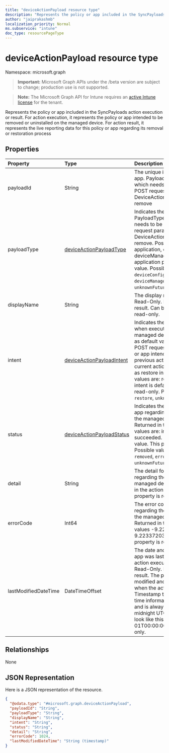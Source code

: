 ```yaml
---
title: "deviceActionPayload resource type"
description: "Represents the policy or app included in the SyncPayloads action execution or result. For action execution, it represents the policy or app intended to be removed or uninstalled on the managed device. For action result, it represents the live reporting data for this policy or app regarding its removal or restoration process"
author: "jaiprakashmb"
localization_priority: Normal
ms.subservice: "intune"
doc_type: resourcePageType
---
```


# deviceActionPayload resource type

Namespace: microsoft.graph

> **Important:** Microsoft Graph APIs under the /beta version are subject to change; production use is not supported.

> **Note:** The Microsoft Graph API for Intune requires an [active Intune license](https://go.microsoft.com/fwlink/?linkid=839381) for the tenant.

Represents the policy or app included in the SyncPayloads action execution or result. For action execution, it represents the policy or app intended to be removed or uninstalled on the managed device. For action result, it represents the live reporting data for this policy or app regarding its removal or restoration process

## Properties
|Property|Type|Description|
|:---|:---|:---|
|payloadId|String|The unique identifier for the policy or app. PayloadId is required property which needs to be set in the action POST request parameter for the DeviceActionPayload intended to remove|
|payloadType|[deviceActionPayloadType](../resources/intune-devices-deviceactionpayloadtype.md)|Indicates the policy or app type. PayloadType is required property which needs to be set in the action POST request parameter for the DeviceActionPayload intended to remove. Possible values are: application, deviceConfiguration, deviceManagementConfigurationPolicy. application payloadType is default value. Possible values are: `application`, `deviceConfiguration`, `deviceManagementConfigurationPolicy`, `unknownFutureValue`.|
|displayName|String|The display name for the policy or app. Read-Only. Returned in the action result. Can be null. This property is read-only.|
|intent|[deviceActionPayloadIntent](../resources/intune-devices-deviceactionpayloadintent.md)|Indicates the intent on the policy or app when executing this action on the managed device. Intent needs to be set as default value remove in the action POST request parameter. For the policy or app intended to remove through previous actions but not included in current action, its intent will be reported as restore in the action result. Possible values are: remove, restore. remove intent is default value. This property is read-only. Possible values are: `remove`, `restore`, `unknownFutureValue`.|
|status|[deviceActionPayloadStatus](../resources/intune-devices-deviceactionpayloadstatus.md)|Indicates the live status for the policy or app regarding the executed action on the managed device. Read-Only. Returned in the action result. Possible values are: inProgress, removed, error, succeeded. inProgress status is default value. This property is read-only. Possible values are: `inProgress`, `removed`, `error`, `succeeded`, `unknownFutureValue`.|
|detail|String|The detail for the policy or app regarding the executed action on the managed device. Read-Only. Returned in the action result. Can be null. This property is read-only.|
|errorCode|Int64|The error code for the policy or app regarding the failed executed action on the managed device. Read-Only. Returned in the action result. Valid values -9.22337203685478E+18 to 9.22337203685478E+18. This property is read-only.|
|lastModifiedDateTime|DateTimeOffset|The date and time when the policy or app was last modified because of either action execution or status change. Read-Only. Returned in the action result. The property value cannot be modified and is automatically populated when the action is initiated. The Timestamp type represents date and time information using ISO 8601 format and is always in UTC time. For example, midnight UTC on Jan 1, 2025 would look like this: '2025-01-01T00:00:00Z'. This property is read-only.|

## Relationships
None

## JSON Representation
Here is a JSON representation of the resource.
<!-- {
  "blockType": "resource",
  "@odata.type": "microsoft.graph.deviceActionPayload"
}
-->
``` json
{
  "@odata.type": "#microsoft.graph.deviceActionPayload",
  "payloadId": "String",
  "payloadType": "String",
  "displayName": "String",
  "intent": "String",
  "status": "String",
  "detail": "String",
  "errorCode": 1024,
  "lastModifiedDateTime": "String (timestamp)"
}
```